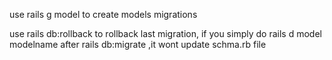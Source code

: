 use rails g model to create models migrations

use rails db:rollback to rollback last migration, if you simply do rails
d model modelname after rails db:migrate ,it wont update schma.rb file

